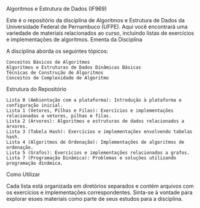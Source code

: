 Algoritmos e Estrutura de Dados (IF969)

Este é o repositório da disciplina de Algoritmos e Estrutura de Dados da Universidade Federal de Pernambuco (UFPE). Aqui você encontrará uma variedade de materiais relacionados ao curso, incluindo listas de exercícios e implementações de algoritmos.
Ementa da Disciplina

A disciplina aborda os seguintes tópicos:

    Conceitos Básicos de Algoritmos
    Algoritmos e Estruturas de Dados Dinâmicas Básicas
    Técnicas de Construção de Algoritmos
    Conceitos de Complexidade de Algoritmo

Estrutura do Repositório

    Lista 0 (Ambientação com a plataforma): Introdução à plataforma e configuração inicial.
    Lista 1 (Vetores, Pilhas e Filas): Exercícios e implementações relacionadas a vetores, pilhas e filas.
    Lista 2 (Árvores): Algoritmos e estruturas de dados relacionados a árvores.
    Lista 3 (Tabela Hash): Exercícios e implementações envolvendo tabelas hash.
    Lista 4 (Algoritmos de Ordenação): Implementações de algoritmos de ordenação.
    Lista 5 (Grafos): Exercícios e implementações relacionados a grafos.
    Lista 7 (Programação Dinâmica): Problemas e soluções utilizando programação dinâmica.

Como Utilizar

Cada lista está organizada em diretórios separados e contém arquivos com os exercícios e implementações correspondentes. Sinta-se à vontade para explorar esses materiais como parte de seus estudos para a disciplina.

